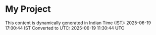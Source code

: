 # My Project

This content is dynamically generated in Indian Time (IST): 2025-06-19 17:00:44 IST
Converted to UTC: 2025-06-19 11:30:44 UTC
